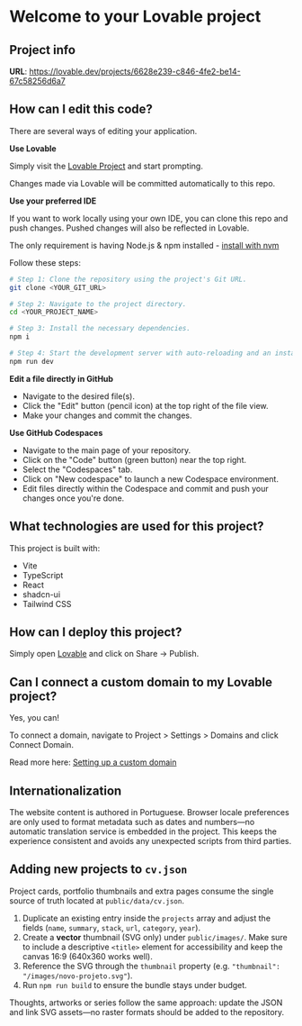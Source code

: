 # Welcome to your Lovable project

## Project info

**URL**: https://lovable.dev/projects/6628e239-c846-4fe2-be14-67c58256d6a7

## How can I edit this code?

There are several ways of editing your application.

**Use Lovable**

Simply visit the [Lovable Project](https://lovable.dev/projects/6628e239-c846-4fe2-be14-67c58256d6a7) and start prompting.

Changes made via Lovable will be committed automatically to this repo.

**Use your preferred IDE**

If you want to work locally using your own IDE, you can clone this repo and push changes. Pushed changes will also be reflected in Lovable.

The only requirement is having Node.js & npm installed - [install with nvm](https://github.com/nvm-sh/nvm#installing-and-updating)

Follow these steps:

```sh
# Step 1: Clone the repository using the project's Git URL.
git clone <YOUR_GIT_URL>

# Step 2: Navigate to the project directory.
cd <YOUR_PROJECT_NAME>

# Step 3: Install the necessary dependencies.
npm i

# Step 4: Start the development server with auto-reloading and an instant preview.
npm run dev
```

**Edit a file directly in GitHub**

- Navigate to the desired file(s).
- Click the "Edit" button (pencil icon) at the top right of the file view.
- Make your changes and commit the changes.

**Use GitHub Codespaces**

- Navigate to the main page of your repository.
- Click on the "Code" button (green button) near the top right.
- Select the "Codespaces" tab.
- Click on "New codespace" to launch a new Codespace environment.
- Edit files directly within the Codespace and commit and push your changes once you're done.

## What technologies are used for this project?

This project is built with:

- Vite
- TypeScript
- React
- shadcn-ui
- Tailwind CSS

## How can I deploy this project?

Simply open [Lovable](https://lovable.dev/projects/6628e239-c846-4fe2-be14-67c58256d6a7) and click on Share -> Publish.

## Can I connect a custom domain to my Lovable project?

Yes, you can!

To connect a domain, navigate to Project > Settings > Domains and click Connect Domain.

Read more here: [Setting up a custom domain](https://docs.lovable.dev/features/custom-domain#custom-domain)

## Internationalization

The website content is authored in Portuguese. Browser locale preferences are only used to format metadata such as dates and numbers—no automatic translation service is embedded in the project. This keeps the experience consistent and avoids any unexpected scripts from third parties.

## Adding new projects to `cv.json`

Project cards, portfolio thumbnails and extra pages consume the single source of truth located at `public/data/cv.json`.

1. Duplicate an existing entry inside the `projects` array and adjust the fields (`name`, `summary`, `stack`, `url`, `category`, `year`).
2. Create a **vector** thumbnail (SVG only) under `public/images/`. Make sure to include a descriptive `<title>` element for accessibility and keep the canvas 16:9 (640x360 works well).
3. Reference the SVG through the `thumbnail` property (e.g. `"thumbnail": "/images/novo-projeto.svg"`).
4. Run `npm run build` to ensure the bundle stays under budget.

Thoughts, artworks or series follow the same approach: update the JSON and link SVG assets—no raster formats should be added to the repository.
